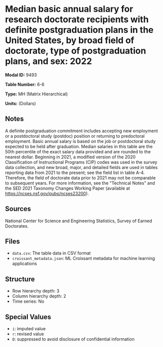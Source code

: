 # Median basic annual salary for research doctorate recipients with definite postgraduation plans in the United States, by broad field of doctorate, type of postgraduation plans, and sex: 2022

**Modal ID:** 9493

**Table Number:** 6-6

**Type:** MH (Matrix Hierarchical)

**Units:** (Dollars)

## Notes

A definite postgraduation commitment includes accepting new employment or a postdoctoral study (postdoc) position or returning to predoctoral employment. Basic annual salary is based on the job or postdoctoral study expected to be held after graduation. Median salaries in this table are the 50th percentile of the exact salary data provided and are rounded to the nearest dollar. Beginning in 2021, a modified version of the 2020 Classification of Instructional Programs (CIP) codes was used in the survey data collection, and new broad, major, and detailed fields are used in tables reporting data from 2021 to the present; see the field list in table A-4. Therefore, the field of doctorate data prior to 2021 may not be comparable to subsequent years. For more information, see the "Technical Notes" and the SED 2021 Taxonomy Changes Working Paper (available at https://ncses.nsf.gov/pubs/ncses23200).

## Sources

National Center for Science and Engineering Statistics, Survey of Earned Doctorates.

## Files

- `data.csv`: The table data in CSV format
- `croissant_metadata.json`: ML Croissant metadata for machine learning applications

## Structure

- Row hierarchy depth: 3
- Column hierarchy depth: 2
- Time series: No

## Special Values

- `i`: imputed value
- `r`: revised value
- `D`: suppressed to avoid disclosure of confidential information
